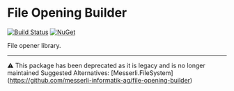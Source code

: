 # File Opening Builder

[![Build Status](https://travis-ci.org/messerli-informatik-ag/file-opening-builder.svg?branch=master)](https://travis-ci.org/messerli-informatik-ag/file-opening-builder)
[![NuGet](https://img.shields.io/nuget/v/Messerli.FileOpeningBuilder.svg)](https://www.nuget.org/packages/Messerli.FileOpeningBuilder/)

File opener library.

---

:warning: This package has been deprecated as it is legacy and is no longer maintained
Suggested Alternatives: [Messerli.FileSystem] (https://github.com/messerli-informatik-ag/file-opening-builder)
